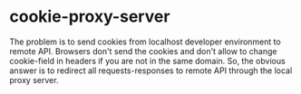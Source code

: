 # cookie-proxy-server
The problem is to send cookies from localhost developer environment to remote API. Browsers don't send the cookies and don't allow to change cookie-field in headers if you are not in the same domain. So, the obvious answer is to redirect all requests-responses to remote API through the local proxy server.
